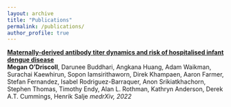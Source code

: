 ```yaml
---
layout: archive
title: "Publications"
permalink: /publications/
author_profile: true
---
```


[**Maternally-derived antibody titer dynamics and risk of hospitalised infant dengue disease**](https://www.medrxiv.org/content/10.1101/2022.11.18.22282500v1)  
**Megan O’Driscoll**, Darunee Buddhari, Angkana Huang, Adam Waikman, Surachai Kaewhirun, Sopon Iamsirithaworn, Direk Khampaen, Aaron Farmer, Stefan Fernandez, Isabel Rodriguez-Barraquer, Anon Srikiatkhachorn, Stephen Thomas, Timothy Endy, Alan L. Rothman, Kathryn Anderson, Derek A.T. Cummings, Henrik Salje
*medrXiv, 2022*
